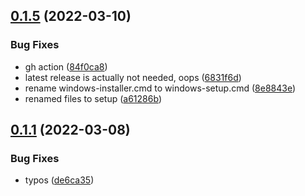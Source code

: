 ## [0.1.5](https://github.com/Torwent/waspbot-setup/compare/v0.1.4...v0.1.5) (2022-03-10)


### Bug Fixes

* gh action ([84f0ca8](https://github.com/Torwent/waspbot-setup/commit/84f0ca8be292c39595b380090a71baea4f7ec70b))
* latest release is actually not needed, oops ([6831f6d](https://github.com/Torwent/waspbot-setup/commit/6831f6d6c02d629137802ba054be39c6f193b7d0))
* rename windows-installer.cmd to windows-setup.cmd ([8e8843e](https://github.com/Torwent/waspbot-setup/commit/8e8843ecc9ab24f0dbf6d332924cf83e373ec11e))
* renamed files to setup ([a61286b](https://github.com/Torwent/waspbot-setup/commit/a61286b0810aa40b4d7ebf1be30f98faeab2f047))



## [0.1.1](https://github.com/Torwent/waspbot-setup/compare/v0.1.0...v0.1.1) (2022-03-08)


### Bug Fixes

* typos ([de6ca35](https://github.com/Torwent/waspbot-setup/commit/de6ca3504df190e13d089e825e08d92ba6b53044))



